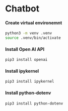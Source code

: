 # Chatbot

#### Create virtual environemnt
 ``` bash
python3 -m venv .venv
source .venv/bin/activate 
 ```

 #### Install Open AI API
 ``` bash
pip3 install openai
 ```

  #### Install ipykernel
 ``` bash
pip3 install ipykernel
 ```

  #### Install python-dotenv
 ``` bash
pip3 install python-dotenv
 ```

